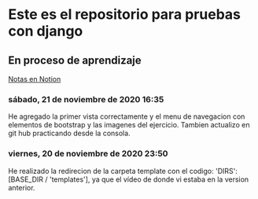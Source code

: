 # Este es el repositorio para pruebas con django

## En proceso de aprendizaje

[Notas en Notion](https://www.notion.so/Preparando-el-Entorno-de-Desarrollo-a5926b2e6c2248ac83144bb459ea701a)

### sábado, 21 de noviembre de 2020 16:35
He agregado la primer vista correctamente y el menu de navegacion con elementos de bootstrap y las imagenes del ejercicio. Tambien actualizo en git hub practicando desde la consola.

### viernes, 20 de noviembre de 2020 23:50
He realizado la redirecion de la carpeta template con el codigo:
'DIRS': [BASE_DIR / 'templates'],
ya que el vídeo de donde vi estaba en la version anterior.

